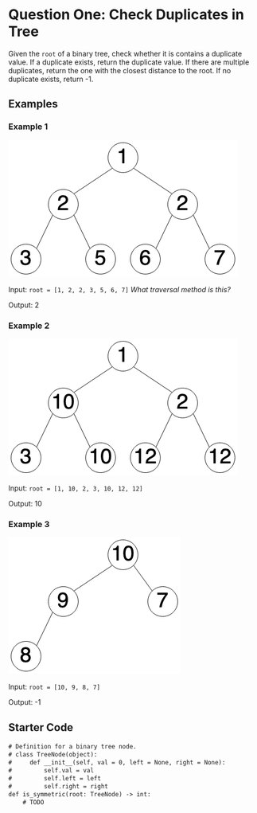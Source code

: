 # Question One: Check Duplicates in Tree

Given the `root` of a binary tree, check whether it is contains a duplicate value. If a duplicate exists, return the duplicate value. If there are multiple duplicates, return the one with the closest distance to the root. If no duplicate exists, return -1.

## Examples

### Example 1

![](images/q1_ex1.png "Example 1")

Input: `root = [1, 2, 2, 3, 5, 6, 7]` *What traversal method is this?*

Output: 2

### Example 2

![](images/q1_ex2.png "Example 2")

Input: `root = [1, 10, 2, 3, 10, 12, 12]`

Output: 10

### Example 3

![](images/q1_ex3.png "Example 3")

Input: `root = [10, 9, 8, 7]`

Output: -1

## Starter Code

```
# Definition for a binary tree node.
# class TreeNode(object):
#     def __init__(self, val = 0, left = None, right = None):
#         self.val = val
#         self.left = left
#         self.right = right
def is_symmetric(root: TreeNode) -> int:
    # TODO
```
